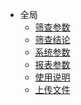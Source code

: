 [//]: # (- 筛查接口)

[//]: # (    - [筛查接口]&#40;/筛查接口/接口文档.md&#41;     )

[//]: # (    - [视力趋势报表和统计总览]&#40;/筛查接口/视力趋势报表和统计总览.md&#41;     )

[//]: # (    - [城区乡镇&#40;郊县&#41;报表]&#40;/筛查接口/城区乡镇&#40;郊县&#41;报表.md&#41;     )

[//]: # (    - [科普]&#40;/筛查接口/科普.md&#41;     )

[//]: # (    - [班主任]&#40;/筛查接口/班主任.md&#41;  )

[//]: # (    - [报告链接]&#40;/筛查接口/报告链接.md&#41;     )
- 全局
    - [筛查参数](/全局/筛查参数.md)
    - [筛查结论](/全局/筛查结论.md)
    - [系统参数](/全局/系统参数.md)
    - [报表参数](/全局/报表参数.md)
    - [使用说明](/全局/使用说明.md)
    - [上传文件](/全局/上传文件.md)

[//]: # (- 数据库文档)

[//]: # (    - [数据库文档]&#40;/数据库文档/数据库文档.md&#41;       )
